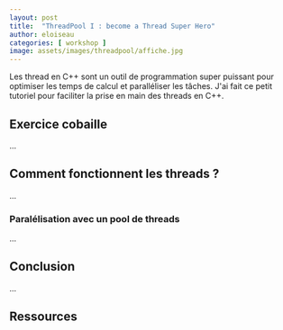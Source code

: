 ```yaml
---
layout: post
title:  "ThreadPool I : become a Thread Super Hero"
author: eloiseau
categories: [ workshop ]
image: assets/images/threadpool/affiche.jpg
---
```


Les thread en C++ sont un outil de programmation super puissant pour optimiser les temps de calcul et paralléliser les tâches. J'ai fait ce petit tutoriel pour faciliter la prise en main des threads en C++.

## Exercice cobaille

...

## Comment fonctionnent les threads ?

...

### Paralélisation avec un pool de threads

...

## Conclusion

...

## Ressources

[1]: https://talessa.fr


